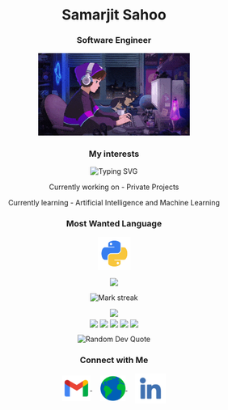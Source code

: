 <h1 align="center">Samarjit Sahoo</h1>
<h3 align="center">Software Engineer</h3>
<p align="center">
 <img alt="Coding" width="300" height="auto" src="assets/coding.gif"/>
</p>
<h3 align="center">My interests</h3>
<p align="center">
<img src="https://readme-typing-svg.demolab.com?font=Kalnia+Glaze&weight=500&size=30&duration=1000&pause=1000&center=true&random=true&width=500&lines=Artificial+Intelligence;Machine+Learning;Data+Science" alt="Typing SVG" />
<p align="center">Currently working on - Private Projects</p>
<p align="center">Currently learning - Artificial Intelligence and Machine Learning</p>
<h3 align="center">Most Wanted Language</h3>
<p align="center">
  <a href="https://github.com/samarjit-sahoo/Python_Practice.git" target="_blank">
    <img align="center" src="assets/python.png" alt="python" height="65" width="65" />
  </a>
</p>
</p>
<p align="center"><img align="center" src="https://samarjit-readme-stats.vercel.app/api/top-langs?username=samarjit-sahoo&hide_border=true&no-bg=true&no-frame=true&layout=compact&theme=transparent&hide=html,css"/></p>
<p align="center">
  <img alt="Mark streak" src="https://github-readme-streak-stats.herokuapp.com/?user=samarjit-sahoo&hide_border=true&theme=transparent" /> 
</p>
<div align="center">
  <img src="https://github-profile-trophy.vercel.app/?username=samarjit-sahoo&no-bg=true&no-frame=true&row=2&column=3">
</div>
<div align="center">
<img align="center" src="http://github-profile-summary-cards.vercel.app/api/cards/stats?username=samarjit-sahoo&theme=transparent" height="180em" />
<img align="center" src="http://github-profile-summary-cards.vercel.app/api/cards/most-commit-language?username=samarjit-sahoo&theme=transparent&exclude=html,CSS,Jupyter%20Notebook" height="180em" />
<img align="center" src="http://github-profile-summary-cards.vercel.app/api/cards/repos-per-language?username=samarjit-sahoo&theme=transparent&exclude=html,CSS,Jupyter%20Notebook" height="180em" />
<img align="center" src="http://github-profile-summary-cards.vercel.app/api/cards/productive-time?username=samarjit-sahoo&theme=transparent&utcOffset=5.30" height="180em" />
<img align="center" src="http://github-profile-summary-cards.vercel.app/api/cards/profile-details?username=samarjit-sahoo&theme=transparent" height="180em" />
</div>
<p align="center">
  <img src="https://quotes-github-readme.vercel.app/api?type=horizontal&theme=transparent" alt="Random Dev Quote" />
</p>
<h3 align="center">Connect with Me</h3>
<p align="center">
  <a href="mailto:samarjit9203@gmail.com" target="_blank">
    <img align="center" src="assets/gmail.png" alt="mail" height="50" width="55" />
  </a>
  &nbsp;&nbsp;&nbsp;
   <a href="https://samarjit.vercel.app" target="_blank">
    <img align="center" src="assets/web.png" alt="website" height="50" width="50" />
  </a>
  &nbsp;&nbsp;&nbsp;
  <a href="https://linkedin.com/in/samarjit-sahoo/" target="_blank">
    <img align="center" src="assets/linkedin.png" alt="linkedin" height="60" width="60" />
  </a>
</p>
